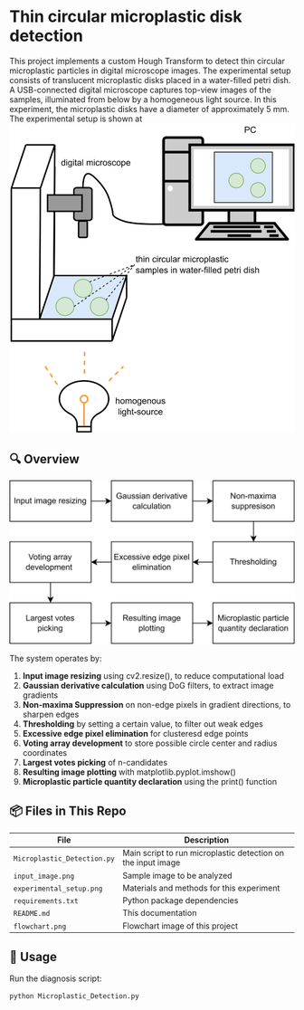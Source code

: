# Thin circular microplastic disk detection 

This project implements a custom Hough Transform to detect thin circular microplastic particles in digital microscope images.
The experimental setup consists of translucent microplastic disks placed in a water-filled petri dish. 
A USB-connected digital microscope captures top-view images of the samples, illuminated from below by a homogeneous light source.
In this experiment, the microplastic disks have a diameter of approximately 5 mm.
The experimental setup is shown at ![Experimental Setup](experimental_setup.png)      


## 🔍 Overview

![System Flowchart](flowchart.png)

The system operates by:

1. **Input image resizing** using cv2.resize(), to reduce computational load
2. **Gaussian derivative calculation** using DoG filters, to extract image gradients
3. **Non-maxima Suppression** on non-edge pixels in gradient directions, to sharpen edges
4. **Thresholding** by setting a certain value, to filter out weak edges
5. **Excessive edge pixel elimination** for clusteresd edge points 
6. **Voting array development** to store possible circle center and radius coordinates
7. **Largest votes picking** of n-candidates
8. **Resulting image plotting** with matplotlib.pyplot.imshow()
9. **Microplastic particle quantity declaration** using the print() function


## 📦 Files in This Repo

| File                              | Description                                                   |
|-----------------------------------|---------------------------------------------------------------|
| `Microplastic_Detection.py`       | Main script to run microplastic detection on the input image  |
| `input_image.png`                 | Sample image to be analyzed                                   |
| `experimental_setup.png`          | Materials and methods for this experiment                     |
| `requirements.txt`                | Python package dependencies                                   |
| `README.md`                       | This documentation                                            |
| `flowchart.png`                   | Flowchart image of this project                               |


## 🚀 Usage
Run the diagnosis script:

```bash
python Microplastic_Detection.py
```